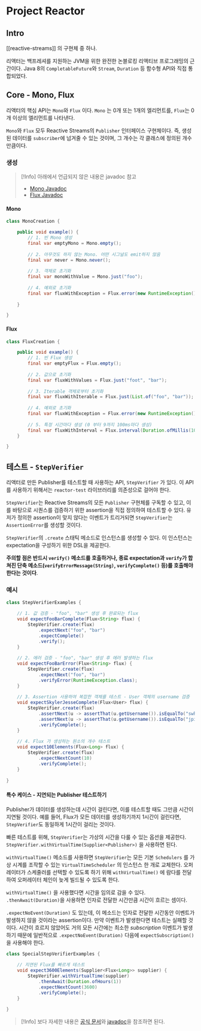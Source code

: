 # Project Reactor
## Intro

[[reactive-streams]] 의 구현체 중 하나.

리액터는 백프레셔를 지원하는 JVM을 위한 완전한 논블로킹 리액티브 프로그래밍의 근간이다. Java 8의 `CompletableFuture`와 `Stream`, `Duration` 등 함수형 API와 직접 통합되었다.

## Core - Mono, Flux

리액터의 핵심 API는 `Mono`와 `Flux` 이다. `Mono` 는 0개 또는 1개의 엘리먼트를, `Flux`는 0개 이상의 엘리먼트를 나타낸다.

`Mono`와 `Flux` 모두 Reactive Streams의 `Publisher` 인터페이스 구현체이다. 즉, 생성된 데이터를 `subscriber`에 넘겨줄 수 있는 것이며, 그 개수는 각 클래스에 정의된 개수만큼이다.

### 생성

> [!Info]
> 아래에서 언급되지 않은 내용은 javadoc 참고
> - [Mono Javadoc](https://projectreactor.io/docs/core/release/api/reactor/core/publisher/Mono.html)
> - [Flux Javadoc](https://projectreactor.io/docs/core/release/api/reactor/core/publisher/Flux.html)

#### Mono

```java
class MonoCreation {

	public void example() {
		// 1. 빈 Mono 생성
		final var emptyMono = Mono.empty();
		
		// 2. 아무것도 하지 않는 Mono. 어떤 시그널도 emit하지 않음
		final var never = Mono.never();
		
		// 3. 객체로 초기화
		final var monoWithValue = Mono.just("foo");
		
		// 4. 예외로 초기화
		final var fluxWithException = Flux.error(new RuntimeException());
		
	}

}
```

#### Flux

```java
class FluxCreation {

	public void example() {
		// 1. 빈 Flux 생성
		final var emptyFlux = Flux.empty();
		
		// 2. 값으로 초기화
		final var fluxWithValues = Flux.just("foot", "bar");
		
		// 3. Iterable 객체로부터 초기화
		final var fluxWithIterable = Flux.just(List.of("foo", "bar"));
		
		// 4. 예외로 초기화
		final var fluxWithException = Flux.error(new RuntimeException());
		
		// 5. 특정 시간마다 생성 (0 부터 9까지 100ms마다 생성)
		final var fluxWithInterval = Flux.interval(Duration.ofMillis(100)).take(10);
	}

}
```

## 테스트 - `StepVerifier`

리액터로 만든 Publisher를 테스트할 때 사용하는 API, `StepVerifier` 가 있다. 이 API를 사용하기 위해서는 `reactor-test` 라이브러리를 의존성으로 걸어야 한다.

`StepVerifier`는 Reactive Streams의 모든 `Publisher` 구현체를 구독할 수 있고, 이를 바탕으로 시퀀스를 검증하기 위한 assertion을 직접 정의하여 테스트할 수 있다. 유저가 정의한 assertion이 맞지 않다는 이벤트가 트리거되면 `StepVerifier`는 `AssertionError`를 생성할 것이다.

`StepVerifier`의 `.create` 스태틱 메소드로 인스턴스를 생성할 수 있다. 이 인스턴스는 expectation을 구성하기 위한 DSL을 제공한다.

**주의할 점은 반드시 `verify()` 메소드를 호출하거나, 종료 expectation과 `verify`가 합쳐진 단축 메소드(`verifyErrorMessage(String)`, `verifyComplete()` 등)를 호출해야 한다는 것이다**.

### 예시

```java
class StepVerifierExamples {

	// 1. 값 검증 - "foo", "bar" 생성 후 완료되는 flux
	void expectFooBarComplete(Flux<String> flux) {
		StepVerifier.create(flux)
			.expectNext("foo", "bar")
			.expectComplete()
			.verify();
	}
	
	// 2. 에러 검증 - "foo", "bar" 생성 후 에러 발생하는 flux
	void expectFooBarError(Flux<String> flux) {
		StepVerifier.create(flux)
			.expectNext("foo", "bar")
			.verifyError(RuntimeException.class);
	}
	
	// 3. Assertion 사용하여 복잡한 객체를 테스트 - User 객체의 username 검증
	void expectSkylerJesseComplete(Flux<User> flux) {
		StepVerifier.create(flux)
			.assertNext(u -> assertThat(u.getUsername()).isEqualTo("swhite"))
			.assertNext(u -> assertThat(u.getUsername()).isEqualTo("jpinkman"))
			.verifyComplete();
	}
	
	// 4. Flux 가 생성하는 원소의 개수 테스트
	void expect10Elements(Flux<Long> flux) {
		StepVerifier.create(flux)
			.expectNextCount(10)
			.verifyComplete();
	}
	
}
```

#### 특수 케이스 - 지연되는 Publisher 테스트하기

Publisher가 데이터를 생성하는데 시간이 걸린다면, 이를 테스트할 때도 그만큼 시간이 지연될 것이다. 예를 들어, Flux가 모든 데이터를 생성하기까지 1시간이 걸린다면, `StepVerifier`도 동일하게 1시간이 걸리는 것이다.

빠른 테스트를 위해, `StepVerifier`는 가상의 시간을 다룰 수 있는 옵션을 제공한다. `StepVerifier.withVirtualTime(Supplier<Publisher>)` 을 사용하면 된다.

`withVirtualTime()` 메소드를 사용하면 `StepVerifier`는 모든 기본 `Schedulers` 를 가상 시계를 조작할 수 있는 `VirtualTimeScheduler` 의 인스턴스 한 개로 교체한다. 오퍼레이터가 스케줄러를 선택할 수 있도록 하기 위해 `withVirtualTime()` 에 람다를 전달하여 오퍼레이터 체인이 늦게 빌드될 수 있도록 한다.

`withVirtualTime()` 을 사용했다면 시간을 임의로 감을 수 있다. `.thenAwait(Duration)`을 사용하면 인자로 전달한 시간만큼 시간이 흐르는 셈이다. 

`.expectNoEvent(Duration)` 도 있는데, 이 메소드는 인자로 전달한 시간동안 이벤트가 발생하지 않을 것이라는 assertion이다. 만약 이벤트가 발생한다면 테스트는 실패할 것이다. 시간이 흐르지 않았어도 거의 모든 시간에는 최소한 *subscription* 이벤트가 발생하기 때문에 일반적으로 `.expectNoEvent(Duration)` 다음에 `expectSubscription()` 을 사용해야 한다.

```java
class SpecialStepVerifierExamples {
	
	// 지연된 Flux를 빠르게 테스트
	void expect3600Elements(Supplier<Flux<Long>> supplier) {
		StepVerifier.withVirtualTime(supplier)
			.thenAwait(Duration.ofHours(1))
			.expectNextCount(3600)
			.verifyComplete();
	}
	
}
```

> [!Info]
> 보다 자세한 내용은 [공식 문서](https://projectreactor.io/docs/core/release/reference/index.html#testing)와 [javadoc](https://javadoc.io/doc/io.projectreactor.addons/reactor-test/latest/reactor/test/StepVerifier.html)을 참조하면 된다.